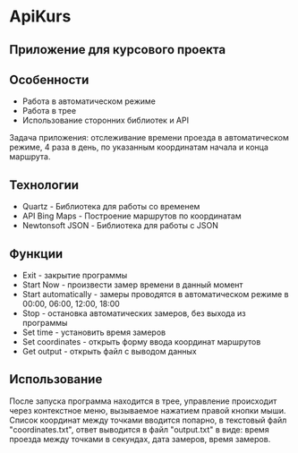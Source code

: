# ApiKurs
## Приложение для курсового проекта

## Особенности

- Работа в автоматическом режиме
- Работа в трее
- Использование сторонних библиотек и API

Задача приложения: отслеживание времени проезда в автоматическом режиме, 4 раза в день, 
по указанным координатам начала и конца маршрута.

## Технологии

- Quartz - Библиотека для работы со временем
- API Bing Maps - Построение маршрутов по координатам
- Newtonsoft JSON - Библиотека для работы с JSON

## Функции
- Exit - закрытие программы
- Start Now - произвести замер времени в данный момент
- Start automatically - замеры проводятся в автоматическом режиме в 00:00, 06:00, 12:00, 18:00
- Stop - остановка автоматических замеров, без выхода из программы
- Set time - установить время замеров
- Set coordinates - открыть форму ввода координат маршрутов
- Get output - открыть файл с выводом данных

## Использование

После запуска программа находится в трее, управление происходит через контекстное меню, вызываемое нажатием правой кнопки мыши. Список координат между точками вводится попарно, в текстовый файл "coordinates.txt", ответ выводится в файл "output.txt" в виде: время проезда между точками в секундах, дата замеров, время замеров.
